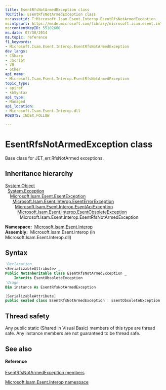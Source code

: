 ```yaml
---
title: EsentRfsNotArmedException class
TOCTitle: EsentRfsNotArmedException class
ms:assetid: T:Microsoft.Isam.Esent.Interop.EsentRfsNotArmedException
ms:mtpsurl: https://msdn.microsoft.com/library/microsoft.isam.esent.interop.esentrfsnotarmedexception(v=EXCHG.10)
ms:contentKeyID: 55102660
ms.date: 07/30/2014
ms.topic: reference
f1_keywords:
- Microsoft.Isam.Esent.Interop.EsentRfsNotArmedException
dev_langs:
- CSharp
- JScript
- VB
- other
api_name: 
- Microsoft.Isam.Esent.Interop.EsentRfsNotArmedException
topic_type: 
- apiref
- kbSyntax
api_type: 
- Managed
api_location: 
- Microsoft.Isam.Esent.Interop.dll
ROBOTS: INDEX,FOLLOW

---
```


# EsentRfsNotArmedException class

Base class for JET_err.RfsNotArmed exceptions.

## Inheritance hierarchy

[System.Object](https://docs.microsoft.com/dotnet/api/system.object?redirectedfrom=MSDN)  
  [System.Exception](https://docs.microsoft.com/dotnet/api/system.exception?redirectedfrom=MSDN)  
    [Microsoft.Isam.Esent.EsentException](dn292088\(v=exchg.10\).md)  
      [Microsoft.Isam.Esent.Interop.EsentErrorException](dn274314\(v=exchg.10\).md)  
        [Microsoft.Isam.Esent.Interop.EsentApiException](dn334231\(v=exchg.10\).md)  
          [Microsoft.Isam.Esent.Interop.EsentObsoleteException](dn319668\(v=exchg.10\).md)  
            Microsoft.Isam.Esent.Interop.EsentRfsNotArmedException  

**Namespace:**  [Microsoft.Isam.Esent.Interop](hh596136\(v=exchg.10\).md)  
**Assembly:**  Microsoft.Isam.Esent.Interop (in Microsoft.Isam.Esent.Interop.dll)

## Syntax

``` vb
'Declaration
<SerializableAttribute> _
Public NotInheritable Class EsentRfsNotArmedException _
    Inherits EsentObsoleteException
'Usage
Dim instance As EsentRfsNotArmedException
```

``` csharp
[SerializableAttribute]
public sealed class EsentRfsNotArmedException : EsentObsoleteException
```

## Thread safety

Any public static (Shared in Visual Basic) members of this type are thread safe. Any instance members are not guaranteed to be thread safe.

## See also

#### Reference

[EsentRfsNotArmedException members](dn350591\(v=exchg.10\).md)

[Microsoft.Isam.Esent.Interop namespace](hh596136\(v=exchg.10\).md)

